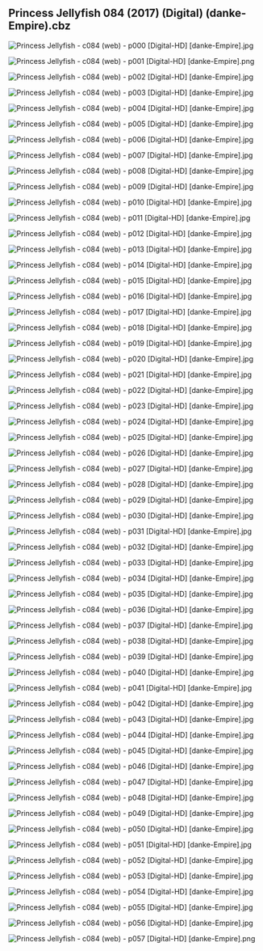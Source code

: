## Princess Jellyfish 084 (2017) (Digital) (danke-Empire).cbz

![Princess Jellyfish - c084 (web) - p000 [Digital-HD] [danke-Empire].jpg](https://wx1.sinaimg.cn/large/6a9fdecagy1fofezka2ijj21j82cwkfl.jpg)

![Princess Jellyfish - c084 (web) - p001 [Digital-HD] [danke-Empire].png](https://wx1.sinaimg.cn/large/6a9fdecagy1flt7pva520j21kl2cw0np.jpg)

![Princess Jellyfish - c084 (web) - p002 [Digital-HD] [danke-Empire].jpg](https://wx1.sinaimg.cn/large/6a9fdecagy1fohuc71jemj21kl2cwtvf.jpg)

![Princess Jellyfish - c084 (web) - p003 [Digital-HD] [danke-Empire].jpg](https://wx1.sinaimg.cn/large/6a9fdecagy1fohucdnxecj21kl2cwe81.jpg)

![Princess Jellyfish - c084 (web) - p004 [Digital-HD] [danke-Empire].jpg](https://wx1.sinaimg.cn/large/6a9fdecagy1fohuck2djzj21kl2cwhdt.jpg)

![Princess Jellyfish - c084 (web) - p005 [Digital-HD] [danke-Empire].jpg](https://wx1.sinaimg.cn/large/6a9fdecagy1fohucq9r19j21kl2cw7wh.jpg)

![Princess Jellyfish - c084 (web) - p006 [Digital-HD] [danke-Empire].jpg](https://wx1.sinaimg.cn/large/6a9fdecagy1fohuczkyekj21kl2cw7wh.jpg)

![Princess Jellyfish - c084 (web) - p007 [Digital-HD] [danke-Empire].jpg](https://wx1.sinaimg.cn/large/6a9fdecagy1fohud75exxj21kl2cw4qp.jpg)

![Princess Jellyfish - c084 (web) - p008 [Digital-HD] [danke-Empire].jpg](https://wx1.sinaimg.cn/large/6a9fdecagy1fohudgw251j21kl2cw4qp.jpg)

![Princess Jellyfish - c084 (web) - p009 [Digital-HD] [danke-Empire].jpg](https://wx1.sinaimg.cn/large/6a9fdecagy1fohudnsz5gj21kl2cwb29.jpg)

![Princess Jellyfish - c084 (web) - p010 [Digital-HD] [danke-Empire].jpg](https://wx1.sinaimg.cn/large/6a9fdecagy1fohudujrw1j21kl2cwhdt.jpg)

![Princess Jellyfish - c084 (web) - p011 [Digital-HD] [danke-Empire].jpg](https://wx1.sinaimg.cn/large/6a9fdecagy1fohue5se0mj21kl2cwnpd.jpg)

![Princess Jellyfish - c084 (web) - p012 [Digital-HD] [danke-Empire].jpg](https://wx1.sinaimg.cn/large/6a9fdecagy1fohuecgv5kj21kl2cw4qp.jpg)

![Princess Jellyfish - c084 (web) - p013 [Digital-HD] [danke-Empire].jpg](https://wx1.sinaimg.cn/large/6a9fdecagy1fohuejj27rj21kl2cwb29.jpg)

![Princess Jellyfish - c084 (web) - p014 [Digital-HD] [danke-Empire].jpg](https://wx1.sinaimg.cn/large/6a9fdecagy1fohueu35fhj21kl2cwb29.jpg)

![Princess Jellyfish - c084 (web) - p015 [Digital-HD] [danke-Empire].jpg](https://wx1.sinaimg.cn/large/6a9fdecagy1fohuf2h9pdj21kl2cwu0x.jpg)

![Princess Jellyfish - c084 (web) - p016 [Digital-HD] [danke-Empire].jpg](https://wx1.sinaimg.cn/large/6a9fdecagy1fohufeyi0wj21kl2cw1ky.jpg)

![Princess Jellyfish - c084 (web) - p017 [Digital-HD] [danke-Empire].jpg](https://wx1.sinaimg.cn/large/6a9fdecagy1fohufqogh2j21kl2cwb2a.jpg)

![Princess Jellyfish - c084 (web) - p018 [Digital-HD] [danke-Empire].jpg](https://wx1.sinaimg.cn/large/6a9fdecagy1fohug0ugpoj21kl2cwx6p.jpg)

![Princess Jellyfish - c084 (web) - p019 [Digital-HD] [danke-Empire].jpg](https://wx1.sinaimg.cn/large/6a9fdecagy1fohugc1th8j21kl2cwnpd.jpg)

![Princess Jellyfish - c084 (web) - p020 [Digital-HD] [danke-Empire].jpg](https://wx1.sinaimg.cn/large/6a9fdecagy1fohugqtisvj21kl2cwb2a.jpg)

![Princess Jellyfish - c084 (web) - p021 [Digital-HD] [danke-Empire].jpg](https://wx1.sinaimg.cn/large/6a9fdecagy1fohugyyyrmj21kl2cwnpd.jpg)

![Princess Jellyfish - c084 (web) - p022 [Digital-HD] [danke-Empire].jpg](https://wx1.sinaimg.cn/large/6a9fdecagy1fohuh91m05j21kl2cwqrr.jpg)

![Princess Jellyfish - c084 (web) - p023 [Digital-HD] [danke-Empire].jpg](https://wx1.sinaimg.cn/large/6a9fdecagy1fohuhl611qj21kl2cwkjl.jpg)

![Princess Jellyfish - c084 (web) - p024 [Digital-HD] [danke-Empire].jpg](https://wx1.sinaimg.cn/large/6a9fdecagy1fohuhxf951j21kl2cwkjl.jpg)

![Princess Jellyfish - c084 (web) - p025 [Digital-HD] [danke-Empire].jpg](https://wx1.sinaimg.cn/large/6a9fdecagy1fohui8i0paj21kl2cwe81.jpg)

![Princess Jellyfish - c084 (web) - p026 [Digital-HD] [danke-Empire].jpg](https://wx1.sinaimg.cn/large/6a9fdecagy1fohuiiz8orj21kl2cwhdt.jpg)

![Princess Jellyfish - c084 (web) - p027 [Digital-HD] [danke-Empire].jpg](https://wx1.sinaimg.cn/large/6a9fdecagy1fohuiqfnxrj21kl2cwkjl.jpg)

![Princess Jellyfish - c084 (web) - p028 [Digital-HD] [danke-Empire].jpg](https://wx1.sinaimg.cn/large/6a9fdecagy1fohuj94u37j21kl2cwkjl.jpg)

![Princess Jellyfish - c084 (web) - p029 [Digital-HD] [danke-Empire].jpg](https://wx1.sinaimg.cn/large/6a9fdecagy1fohujm6t1nj21kl2cwu0x.jpg)

![Princess Jellyfish - c084 (web) - p030 [Digital-HD] [danke-Empire].jpg](https://wx1.sinaimg.cn/large/6a9fdecagy1fohujwzw0cj21kl2cwkjl.jpg)

![Princess Jellyfish - c084 (web) - p031 [Digital-HD] [danke-Empire].jpg](https://wx1.sinaimg.cn/large/6a9fdecagy1fohuk2dgqrj21kl2cwx3c.jpg)

![Princess Jellyfish - c084 (web) - p032 [Digital-HD] [danke-Empire].jpg](https://wx1.sinaimg.cn/large/6a9fdecagy1fohukc26dlj21kl2cw4qp.jpg)

![Princess Jellyfish - c084 (web) - p033 [Digital-HD] [danke-Empire].jpg](https://wx1.sinaimg.cn/large/6a9fdecagy1fohukm6ibvj21kl2cwe81.jpg)

![Princess Jellyfish - c084 (web) - p034 [Digital-HD] [danke-Empire].jpg](https://wx1.sinaimg.cn/large/6a9fdecagy1fohukw1gs1j21kl2cwhdt.jpg)

![Princess Jellyfish - c084 (web) - p035 [Digital-HD] [danke-Empire].jpg](https://wx1.sinaimg.cn/large/6a9fdecagy1fohul2pg53j21kl2cw7wh.jpg)

![Princess Jellyfish - c084 (web) - p036 [Digital-HD] [danke-Empire].jpg](https://wx1.sinaimg.cn/large/6a9fdecagy1fohul8xnc6j21kl2cw7wh.jpg)

![Princess Jellyfish - c084 (web) - p037 [Digital-HD] [danke-Empire].jpg](https://wx1.sinaimg.cn/large/6a9fdecagy1fohuljou3sj21kl2cwe81.jpg)

![Princess Jellyfish - c084 (web) - p038 [Digital-HD] [danke-Empire].jpg](https://wx1.sinaimg.cn/large/6a9fdecagy1fohulqt2nij21kl2cwe81.jpg)

![Princess Jellyfish - c084 (web) - p039 [Digital-HD] [danke-Empire].jpg](https://wx1.sinaimg.cn/large/6a9fdecagy1fohuly27fuj21kl2cw1kx.jpg)

![Princess Jellyfish - c084 (web) - p040 [Digital-HD] [danke-Empire].jpg](https://wx1.sinaimg.cn/large/6a9fdecagy1fohum4f7eyj21kl2cwat8.jpg)

![Princess Jellyfish - c084 (web) - p041 [Digital-HD] [danke-Empire].jpg](https://wx1.sinaimg.cn/large/6a9fdecagy1fohumd477wj21kl2cw7wh.jpg)

![Princess Jellyfish - c084 (web) - p042 [Digital-HD] [danke-Empire].jpg](https://wx1.sinaimg.cn/large/6a9fdecagy1fohumniscbj21kl2cwkjl.jpg)

![Princess Jellyfish - c084 (web) - p043 [Digital-HD] [danke-Empire].jpg](https://wx1.sinaimg.cn/large/6a9fdecagy1fohumzvimuj21kl2cwb29.jpg)

![Princess Jellyfish - c084 (web) - p044 [Digital-HD] [danke-Empire].jpg](https://wx1.sinaimg.cn/large/6a9fdecagy1fohunb7n1lj21kl2cwe81.jpg)

![Princess Jellyfish - c084 (web) - p045 [Digital-HD] [danke-Empire].jpg](https://wx1.sinaimg.cn/large/6a9fdecagy1fohunj56kpj21kl2cwe81.jpg)

![Princess Jellyfish - c084 (web) - p046 [Digital-HD] [danke-Empire].jpg](https://wx1.sinaimg.cn/large/6a9fdecagy1fohunuhx56j21kl2cwnpd.jpg)

![Princess Jellyfish - c084 (web) - p047 [Digital-HD] [danke-Empire].jpg](https://wx1.sinaimg.cn/large/6a9fdecagy1fohuo6cub9j21kl2cwqv5.jpg)

![Princess Jellyfish - c084 (web) - p048 [Digital-HD] [danke-Empire].jpg](https://wx1.sinaimg.cn/large/6a9fdecagy1fohuoc8dcsj21kl2cwb29.jpg)

![Princess Jellyfish - c084 (web) - p049 [Digital-HD] [danke-Empire].jpg](https://wx1.sinaimg.cn/large/6a9fdecagy1fohuoiutgxj21kl2cwe5g.jpg)

![Princess Jellyfish - c084 (web) - p050 [Digital-HD] [danke-Empire].jpg](https://wx1.sinaimg.cn/large/6a9fdecagy1fohuox6jntj21kl2cwx6p.jpg)

![Princess Jellyfish - c084 (web) - p051 [Digital-HD] [danke-Empire].jpg](https://wx1.sinaimg.cn/large/6a9fdecagy1fohup70coej21kl2cw7wh.jpg)

![Princess Jellyfish - c084 (web) - p052 [Digital-HD] [danke-Empire].jpg](https://wx1.sinaimg.cn/large/6a9fdecagy1fohupgpemnj21kl2cwe81.jpg)

![Princess Jellyfish - c084 (web) - p053 [Digital-HD] [danke-Empire].jpg](https://wx1.sinaimg.cn/large/6a9fdecagy1fohupply0fj21kl2cw4qp.jpg)

![Princess Jellyfish - c084 (web) - p054 [Digital-HD] [danke-Empire].jpg](https://wx1.sinaimg.cn/large/6a9fdecagy1fohupy7t7tj21kl2cwb29.jpg)

![Princess Jellyfish - c084 (web) - p055 [Digital-HD] [danke-Empire].jpg](https://wx1.sinaimg.cn/large/6a9fdecagy1fohuq9n3d7j21kl2cw1ky.jpg)

![Princess Jellyfish - c084 (web) - p056 [Digital-HD] [danke-Empire].jpg](https://wx1.sinaimg.cn/large/6a9fdecagy1fohuqj4ty8j21kl2cwkjm.jpg)

![Princess Jellyfish - c084 (web) - p057 [Digital-HD] [danke-Empire].png](https://wx1.sinaimg.cn/large/6a9fdecagy1flt7pva520j21kl2cw0np.jpg)